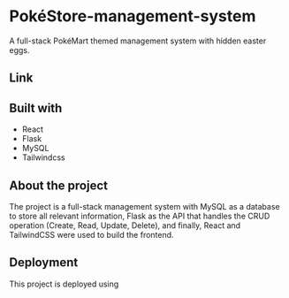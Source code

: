 #  PokéStore-management-system
A full-stack PokéMart themed management system with hidden easter eggs.
## Link

## Built with
- React
- Flask
- MySQL
- Tailwindcss

## About the project
The project is a full-stack management system with MySQL as a database to store all relevant information,
Flask as the API that handles the CRUD operation (Create, Read, Update, Delete), and finally, React and TailwindCSS
were used to build the frontend.
## Deployment
This project is deployed using 
